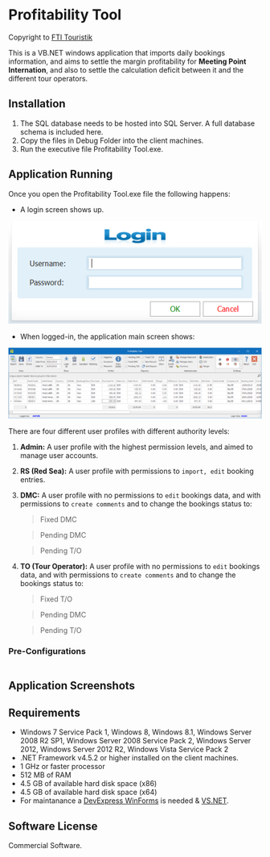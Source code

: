 # Profitability Tool
Copyright to [FTI Touristik](http://www.fti.de/)

This is a VB.NET windows application that imports daily bookings information, and aims to settle the margin profitability for **Meeting Point Internation**, and also to settle the calculation deficit between it and the different tour operators.

## Installation
1. The SQL database needs to be hosted into SQL Server. A full database schema is included here.
2. Copy the files in Debug Folder into the client machines.
3. Run the executive file Profitability Tool.exe.

## Application Running

Once you open the Profitability Tool.exe file the following happens:

- A login screen shows up.

![Login](https://github.com/walidzakaria/ProfitabilityTool/blob/master/Screenshots/Login.png "Login Screen")

- When logged-in, the application main screen shows:

![Main Screen](https://github.com/walidzakaria/ProfitabilityTool/blob/master/Screenshots/Main.png "Main Screen")

There are four different user profiles with different authority levels:
1. **Admin:** A user profile with the highest permission levels, and aimed to manage user accounts.
2. **RS (Red Sea):** A user profile with permissions to ```import, edit``` booking entries.
3. **DMC:** A user profile with no permissions to ```edit``` bookings data, and with permissions to ```create comments``` and to change the bookings status to:

    > Fixed DMC 

    > Pending DMC

    > Pending T/O
4. **TO (Tour Operator):** A user profile with no permissions to ```edit``` bookings data, and with permissions to ```create comments``` and to change the bookings status to:

    > Fixed T/O

    > Pending DMC

    > Pending T/O

### Pre-Configurations
```

```

## Application Screenshots

## Requirements
- Windows 7 Service Pack 1, Windows 8, Windows 8.1, Windows Server 2008 R2 SP1, Windows Server 2008 Service Pack 2, Windows Server 2012, Windows Server 2012 R2, Windows Vista Service Pack 2
- .NET Framework v4.5.2 or higher installed on the client machines.
- 1 GHz or faster processor
- 512 MB of RAM
- 4.5 GB of available hard disk space (x86)
- 4.5 GB of available hard disk space (x64)
- For maintanance a [DevExpress WinForms](https://www.devexpress.com/products/net/controls/winforms/) is needed & [VS.NET](https://visualstudio.microsoft.com/vs/).

## Software License
Commercial Software.
